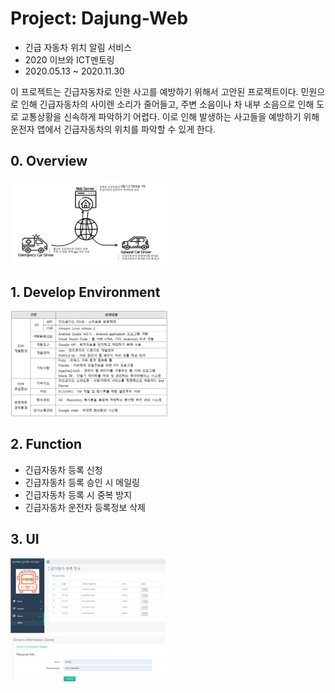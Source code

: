 # Project: Dajung-Web
* 긴급 자동차 위치 알림 서비스
* 2020 이브와 ICT멘토링
* 2020.05.13 ~ 2020.11.30

이 프로젝트는 긴급자동차로 인한 사고를 예방하기 위해서 고안된 프로젝트이다.
민원으로 인해 긴급자동차의 사이렌 소리가 줄어들고, 주변 소음이나 차 내부 소음으로 인해 도로 교통상황을 신속하게 파악하기 어렵다.
이로 인해 발생하는 사고들을 예방하기 위해 운전자 앱에서 긴급자동차의 위치를 파악할 수 있게 한다.

## 0. Overview
<img src="/doc/imgs/flow.png" width="50%">

## 1. Develop Environment
<img src="/doc/imgs/environment.PNG" width="50%">

## 2. Function
* 긴급자동차 등록 신청
* 긴급자동차 등록 승인 시 메일링
* 긴급자동차 등록 시 중복 방지
* 긴급자동차 운전자 등록정보 삭제

## 3. UI
<img src="/doc/imgs/tables.png"  width="50%">


<img src="/doc/imgs/delete.png"  width="50%">
